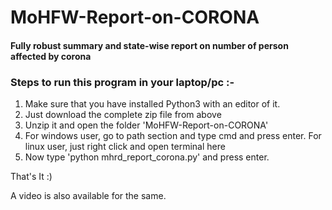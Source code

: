 # MoHFW-Report-on-CORONA
#### Fully robust summary and state-wise report on number of person affected by corona
### Steps to run this program in your laptop/pc :-
1. Make sure that you have installed Python3 with an editor of it.
2. Just download the complete zip file from above
3. Unzip it and open the folder 'MoHFW-Report-on-CORONA'
4. For windows user, go to path section and type cmd and press enter. For linux user, just right click and open terminal here
5. Now type 'python mhrd_report_corona.py' and press enter.

That's It :)

A video is also available for the same.
